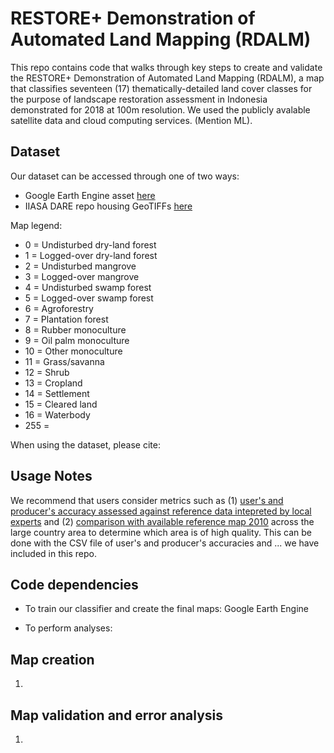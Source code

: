 # RESTORE+ Demonstration of Automated Land Mapping (RDALM)

This repo contains code that walks through key steps to create and validate the RESTORE+ Demonstration of Automated Land Mapping (RDALM), a map that classifies seventeen (17) thematically-detailed land cover classes for the purpose of landscape restoration assessment in Indonesia demonstrated for 2018 at 100m resolution. We used the publicly avalable  satellite data and cloud computing services. (Mention ML).


## Dataset

Our dataset can be accessed through one of two ways:
- Google Earth Engine asset [here]()
- IIASA DARE repo housing GeoTIFFs [here]()

Map legend:
- 0 = Undisturbed dry-land forest
- 1 = Logged-over dry-land forest
- 2 = Undisturbed mangrove
- 3 = Logged-over mangrove
- 4 = Undisturbed swamp forest
- 5 = Logged-over swamp forest
- 6 = Agroforestry
- 7 = Plantation forest
- 8 = Rubber monoculture
- 9 = Oil palm monoculture
- 10 = Other monoculture
- 11 = Grass/savanna
- 12 = Shrub
- 13 = Cropland
- 14 = Settlement
- 15 = Cleared land
- 16 = Waterbody
- 255 = 


When using the dataset, please cite: 

## Usage Notes

We recommend that users consider metrics such as (1) [user's and producer's accuracy assessed against reference data intepreted by local experts]() and (2) [comparison with available reference map 2010]() across the large country area  to determine which area is of high quality. This can be done with the CSV file of user's and producer's accuracies and ... we have included in this repo.

## Code dependencies

* To train our classifier and create the final maps: Google Earth Engine

* To perform analyses: 

## Map creation

1. 

## Map validation and error analysis

1. 

